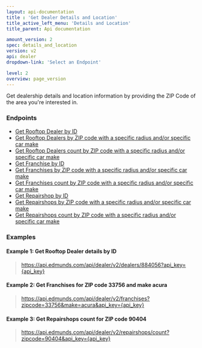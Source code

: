 ```yaml
---
layout: api-documentation
title : 'Get Dealer Details and Location'
title_active_left_menu: 'Details and Location'
title_parent: Api documentation

amount_version: 2
spec: details_and_location
version: v2
api: dealer
dropdown-link: 'Select an Endpoint'

level: 2
overview: page_version
---
```


<div class="info-message">
    Get dealership details and location information by providing the ZIP Code of the area you're interested in.
</div>

### Endpoints

* [Get Rooftop Dealer by ID](/api-documentation/dealer/details_and_location/v2/01_dealer_by_id/api-description.html)
* [Get Rooftop Dealers by ZIP code with a specific radius and/or specific car make](/api-documentation/dealer/details_and_location/v2/02_dealers/api-description.html)
* [Get Rooftop Dealers count by ZIP code with a specific radius and/or specific car make](/api-documentation/dealer/details_and_location/v2/03_dealers_count/api-description.html)
* [Get Franchise by ID](/api-documentation/dealer/details_and_location/v2/04_franchise_by_id/api-description.html)
* [Get Franchises by ZIP code with a specific radius and/or specific car make](/api-documentation/dealer/details_and_location/v2/05_franchises/api-description.html)
* [Get Franchises count by ZIP code with a specific radius and/or specific car make](/api-documentation/dealer/details_and_location/v2/06_franchises_count/api-description.html)
* [Get Repairshop by ID](/api-documentation/dealer/details_and_location/v2/07_repairshop_by_id/api-description.html)
* [Get Repairshops by ZIP code with a specific radius and/or specific car make](/api-documentation/dealer/details_and_location/v2/08_repairshops/api-description.html)
* [Get Repairshops count by ZIP code with a specific radius and/or specific car make](/api-documentation/dealer/details_and_location/v2/09_repairshops_count/api-description.html)

### Examples

#### Example 1: Get Rooftop Dealer details by ID
    
> https://api.edmunds.com/api/dealer/v2/dealers/884056?api_key={api_key}
    
#### Example 2: Get Franchises for ZIP code **33756** and make **acura**

> https://api.edmunds.com/api/dealer/v2/franchises?zipcode=33756&make=acura&api_key={api_key}
    
#### Example 3: Get Repairshops count for ZIP code **90404**

> https://api.edmunds.com/api/dealer/v2/repairshops/count?zipcode=90404&api_key={api_key}
